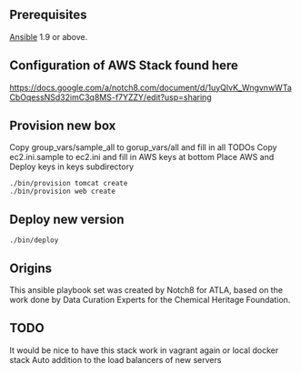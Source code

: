 ## Prerequisites
[Ansible](http://docs.ansible.com/intro_installation.html) 1.9 or above.

## Configuration of AWS Stack found here
https://docs.google.com/a/notch8.com/document/d/1uyQIvK_WngvnwWTaCbOqessNSd32imC3q8MS-f7YZZY/edit?usp=sharing

## Provision new box

Copy group_vars/sample_all to gorup_vars/all and fill in all TODOs
Copy ec2.ini.sample to ec2.ini and fill in AWS keys at bottom
Place AWS and Deploy keys in keys subdirectory

```
./bin/provision tomcat create
./bin/provision web create
```

## Deploy new version

```
./bin/deploy
```

## Origins
This ansible playbook set was created by Notch8 for ATLA, based on the work done by Data Curation Experts for the Chemical Heritage Foundation.


## TODO
It would be nice to have this stack work in vagrant again or local docker stack
Auto addition to the load balancers of new servers
